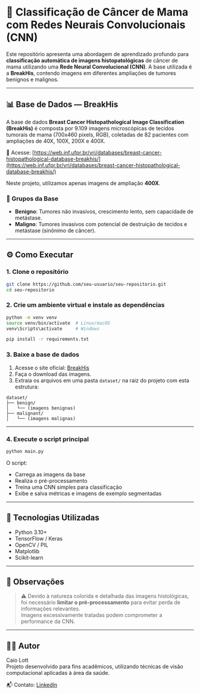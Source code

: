 
# 🧠 Classificação de Câncer de Mama com Redes Neurais Convolucionais (CNN)

Este repositório apresenta uma abordagem de aprendizado profundo para **classificação automática de imagens histopatológicas** de câncer de mama utilizando uma **Rede Neural Convolucional (CNN)**. A base utilizada é a **BreakHis**, contendo imagens em diferentes ampliações de tumores benignos e malignos.

---

## 📊 Base de Dados — BreakHis

A base de dados **Breast Cancer Histopathological Image Classification (BreakHis)** é composta por 9.109 imagens microscópicas de tecidos tumorais de mama (700x460 pixels, RGB), coletadas de 82 pacientes com ampliações de 40X, 100X, 200X e 400X.

🔗 Acesse: [https://web.inf.ufpr.br/vri/databases/breast-cancer-histopathological-database-breakhis/](https://web.inf.ufpr.br/vri/databases/breast-cancer-histopathological-database-breakhis/)

Neste projeto, utilizamos apenas imagens de ampliação **400X**.

### 🧬 Grupos da Base
- **Benigno**: Tumores não invasivos, crescimento lento, sem capacidade de metástase.
- **Maligno**: Tumores invasivos com potencial de destruição de tecidos e metástase (sinônimo de câncer).

---

## ⚙️ Como Executar

### 1. Clone o repositório

```bash
git clone https://github.com/seu-usuario/seu-repositorio.git
cd seu-repositorio
```

### 2. Crie um ambiente virtual e instale as dependências

```bash
python -m venv venv
source venv/bin/activate  # Linux/macOS
venv\Scripts\activate     # Windows

pip install -r requirements.txt
```

### 3. Baixe a base de dados

1. Acesse o site oficial: [BreakHis](https://web.inf.ufpr.br/vri/databases/breast-cancer-histopathological-database-breakhis/)
2. Faça o download das imagens.
3. Extraia os arquivos em uma pasta `dataset/` na raiz do projeto com esta estrutura:

```
dataset/
├── benign/
│   └── (imagens benignas)
├── malignant/
│   └── (imagens malignas)
```

---

### 4. Execute o script principal

```bash
python main.py
```

O script:
- Carrega as imagens da base
- Realiza o pré-processamento
- Treina uma CNN simples para classificação
- Exibe e salva métricas e imagens de exemplo segmentadas

---

## 🧠 Tecnologias Utilizadas

- Python 3.10+
- TensorFlow / Keras
- OpenCV / PIL
- Matplotlib
- Scikit-learn

---

## 📌 Observações

> ⚠️ Devido à natureza colorida e detalhada das imagens histológicas, foi necessário **limitar o pré-processamento** para evitar perda de informações relevantes.  
> Imagens excessivamente tratadas podem comprometer a performance da CNN.

---

## 👨‍💻 Autor

Caio Lott  
Projeto desenvolvido para fins acadêmicos, utilizando técnicas de visão computacional aplicadas à área da saúde.

📬 Contato: [LinkedIn](https://www.linkedin.com/in/Caio-Lott)